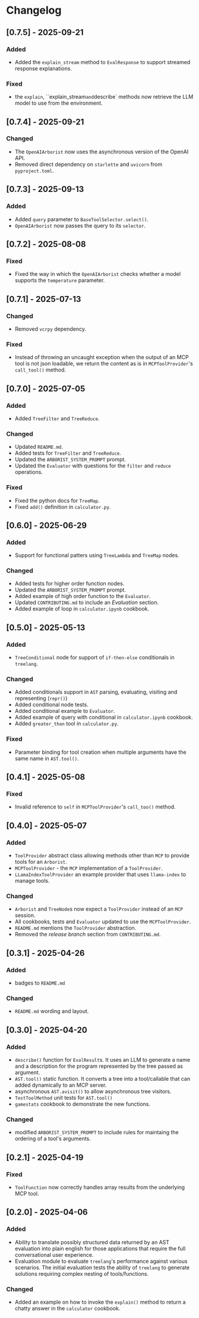 # Changelog

## [0.7.5] - 2025-09-21

### Added

- Added the `explain_stream` method to `EvalResponse` to support streamed response explanations.

### Fixed

- the `explain`, ``explain_stream` and `describe` methods now retrieve the LLM model to use from the environment.

## [0.7.4] - 2025-09-21

### Changed

- The `OpenAIArborist` now uses the asynchronous version of the OpenAI API.
- Removed direct dependency on `starlette` and `uvicorn` from `pyproject.toml`.

## [0.7.3] - 2025-09-13

### Added

- Added `query` parameter to `BaseToolSelector.select()`.
- `OpenAIArborist` now passes the query to its `selector`.

## [0.7.2] - 2025-08-08

### Fixed

- Fixed the way in which the `OpenAIArborist` checks whether a model supports the `temperature` parameter.

## [0.7.1] - 2025-07-13

### Changed

- Removed `vcrpy` dependency.

### Fixed

- Instead of throwing an uncaught exception when the output of an MCP tool is not json loadable, we return the content as is in `MCPToolProvider`'s `call_tool()` method.

## [0.7.0] - 2025-07-05

### Added
- Added `TreeFilter` and `TreeReduce`.

### Changed

- Updated `README.md`.
- Added tests for `TreeFilter` and `TreeReduce`.
- Updated the `ARBORIST_SYSTEM_PROMPT` prompt.
- Updated the `Evaluator` with questions for the `filter` and `reduce` operations.

### Fixed

- Fixed the python docs for `TreeMap`.
- Fixed `add()` definition in `calculator.py`.

## [0.6.0] - 2025-06-29

### Added

- Support for functional patters using `TreeLambda` and `TreeMap` nodes.

### Changed
- Added tests for higher order function nodes.
- Updated the `ARBORIST_SYSTEM_PROMPT` prompt.
- Added example of high order function to the `Evaluator`.
- Updated `CONTRIBUTING.md` to include an *Evaluation* section.  
- Added example of loop in `calculator.ipynb` cookbook.

## [0.5.0] - 2025-05-13

### Added
- `TreeConditional` node for support of `if-then-else` conditionals in `treelang`.

### Changed
- Added conditionals support in `AST` parsing, evaluating, visiting and representing (`repr()`)
- Added conditional node tests.
- Added conditional example to `Evaluator`.
- Added example of query with conditional in `calculator.ipynb` cookbook.
- Added `greater_than` tool in `calculator.py`.

### Fixed
- Parameter binding for tool creation when multiple arguments have the same name in `AST.tool()`.

## [0.4.1] - 2025-05-08

### Fixed
- Invalid reference to `self` in `MCPToolProvider`'s `call_too()` method. 

## [0.4.0] - 2025-05-07

### Added
- `ToolProvider` abstract class allowing methods other than `MCP` to provide tools for an `Arborist`.
- `MCPToolProvider` - the `MCP` implementation of a `ToolProvider`.
- `LLamaIndexToolProvider` an example provider that uses `llama-index` to manage tools.

### Changed
- `Arborist` and `TreeNode`s now expect a `ToolProvider` instead of an `MCP` session.
- All cookbooks, tests and `Evaluator` updated to use the `MCPToolProvider`.
- `README.md` mentions the `ToolProvider` abstraction.
- Removed the *release branch* section from `CONTRIBUTING.md`.

## [0.3.1] - 2025-04-26

### Added
- badges to `README.md`

### Changed
- `README.md` wording and layout.

## [0.3.0] - 2025-04-20

### Added
- `describe()` function for `EvalResult`s. It uses an LLM to generate a name and a description for the program represented by the tree passed as argument.
- `AST.tool()` static function. It converts a tree into a tool/callable that can added dynamically to an MCP server.
- asynchronous `AST.avisit()` to allow asynchronous tree visitors. 
- `TestToolMethod` unit tests for `AST.tool()`
- `gamestats` cookbook to demonstrate the new functions. 

### Changed
- modified `ARBORIST_SYSTEM_PROMPT` to include rules for maintaing the ordering of a tool's arguments.

## [0.2.1] - 2025-04-19

### Fixed
- `ToolFunction` now correctly handles array results from the underlying MCP tool.

## [0.2.0] - 2025-04-06

### Added
- Ability to translate possibly structured data returned by an AST evaluation into plain english for those applications that require the full conversational user experience.
- Evaluation module to evaluate `treelang`'s performance against various scenarios. The initial evaluation tests the ability of `treelang` to generate solutions requiring complex nesting of tools/functions.

### Changed
- Added an example on how to invoke the `explain()` method to return a chatty answer in the `calculator` cookbook. 